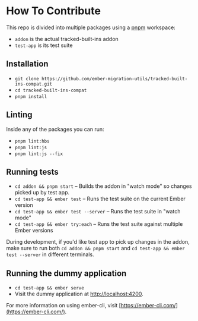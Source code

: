 # How To Contribute

This repo is divided into multiple packages using a [pnpm](https://pnpm.io)
workspace:

- `addon` is the actual tracked-built-ins addon
- `test-app` is its test suite

## Installation

* `git clone https://github.com/ember-migration-utils/tracked-built-ins-compat.git`
* `cd tracked-built-ins-compat`
* `pnpm install`

## Linting

Inside any of the packages you can run:

* `pnpm lint:hbs`
* `pnpm lint:js`
* `pnpm lint:js --fix`

## Running tests


* `cd addon && pnpm start` – Builds the addon in "watch mode" so changes picked up by test app.
* `cd test-app && ember test` – Runs the test suite on the current Ember version
* `cd test-app && ember test --server` – Runs the test suite in "watch mode"
* `cd test-app && ember try:each` – Runs the test suite against multiple Ember versions

During development, if you'd like test app to pick up changes in the addon, make sure to run both
`cd addon && pnpm start` and `cd test-app && ember test --server` in different terminals.

## Running the dummy application

* `cd test-app && ember serve`
* Visit the dummy application at [http://localhost:4200](http://localhost:4200).

For more information on using ember-cli, visit [https://ember-cli.com/](https://ember-cli.com/).
